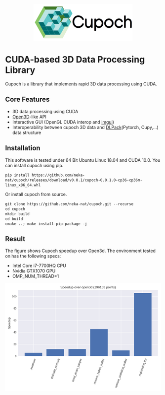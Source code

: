 <p align="center">
<img src="docs/_static/cupoch_logo.png" width="320" />
</p>

# CUDA-based 3D Data Processing Library

Cupoch is a library that implements rapid 3D data processing using CUDA.

## Core Features

* 3D data processing using CUDA
* [Open3D](https://github.com/intel-isl/Open3D)-like API
* Interactive GUI (OpenGL CUDA interop and [imgui](https://github.com/ocornut/imgui))
* Interoperability between cupoch 3D data and [DLPack](https://github.com/dmlc/dlpack)(Pytorch, Cupy,...) data structure

## Installation

This software is tested under 64 Bit Ubuntu Linux 18.04 and CUDA 10.0.
You can install cupoch using pip.

```
pip install https://github.com/neka-nat/cupoch/releases/download/v0.0.1/cupoch-0.0.1.0-cp36-cp36m-linux_x86_64.whl
```

Or install cupoch from source.

```
git clone https://github.com/neka-nat/cupoch.git --recurse
cd cupoch
mkdir build
cd build
cmake ..; make install-pip-package -j
```

## Result
The figure shows Cupoch speedup over Open3d.
The environment tested on has the following specs:
* Intel Core i7-7700HQ CPU
* Nvidia GTX1070 GPU
* OMP_NUM_THREAD=1

![speedup](docs/_static/speedup.png)